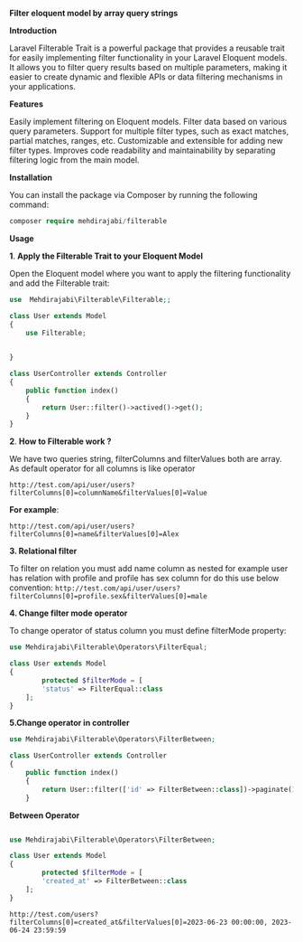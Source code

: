 **Filter eloquent model by array query strings**

**Introduction**

Laravel Filterable Trait is a powerful package that provides a reusable trait for easily implementing filter functionality in your Laravel Eloquent models. It allows you to filter query results based on multiple parameters, making it easier to create dynamic and flexible APIs or data filtering mechanisms in your applications.

**Features**

Easily implement filtering on Eloquent models.
Filter data based on various query parameters.
Support for multiple filter types, such as exact matches, partial matches, ranges, etc.
Customizable and extensible for adding new filter types.
Improves code readability and maintainability by separating filtering logic from the main model.

**Installation**

You can install the package via Composer by running the following command:

```php
composer require mehdirajabi/filterable
```

**Usage**

**1**. **Apply the Filterable Trait to your Eloquent Model**


   Open the Eloquent model where you want to apply the filtering functionality and add the Filterable trait:

```php
use  Mehdirajabi\Filterable\Filterable;;

class User extends Model
{
    use Filterable;

    
}
```

```php
class UserController extends Controller
{
    public function index()
    {
        return User::filter()->actived()->get();
    }
}
```

**2**. **How to Filterable work ?**

We have two queries string, filterColumns and filterValues both are array.
As default operator for all columns is like operator

`http://test.com/api/user/users?filterColumns[0]=columnName&filterValues[0]=Value`

**For example**:

`http://test.com/api/user/users?filterColumns[0]=name&filterValues[0]=Alex`

**3. Relational filter**

To filter on relation you must add name column as nested for example user has relation with profile and profile has sex column for do this use below convention:
`http://test.com/api/user/users?filterColumns[0]=profile.sex&filterValues[0]=male`

**4. Change filter mode operator**

To change operator of status column you must define filterMode property: 
```php
use Mehdirajabi\Filterable\Operators\FilterEqual;

class User extends Model
{
        protected $filterMode = [
        'status' => FilterEqual::class
    ];
}
```


**5.Change operator in controller**

```php
use Mehdirajabi\Filterable\Operators\FilterBetween;

class UserController extends Controller
{
    public function index()
    {
        return User::filter(['id' => FilterBetween::class])->paginate(100);
    }
```

**Between Operator**

```php

use Mehdirajabi\Filterable\Operators\FilterBetween;

class User extends Model
{
        protected $filterMode = [
        'created_at' => FilterBetween::class
    ];
}
```


`http://test.com/users?filterColumns[0]=created_at&filterValues[0]=2023-06-23 00:00:00, 2023-06-24 23:59:59
`



